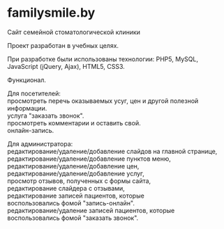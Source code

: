 # familysmile.by
Сайт семейной стоматологической клиники

Проект разработан в учебных целях.

При разработке были использованы технологии: PHP5, MySQL, JavaScript (jQuery, Ajax), HTML5, CSS3.

Функционал.

Для посетителей:
</br>просмотреть перечь оказываемых усуг, цен и другой полезной информации.
</br>услуга "заказать звонок".
</br>просмотреть комментарии и оставить свой.
</br>онлайн-запись.

Для администратора:
</br>редактирование/удаление/добавление слайдов на главной странице,
</br>редактирование/удаление/добавление пунктов меню,
</br>редактирование/удаление/добавление цен,
</br>редактирование/удаление/добавление услуг,
</br>просмотр отзывов, полученных с формы сайта,
</br>редактирование слайдера с отзывами,
</br>редактирование записей пациентов, которые
</br>воспользовались фомой "запись-онлайн".
</br>редактирование/удаление записей пациентов, которые
</br>воспользовались фомой "заказать звонок".


